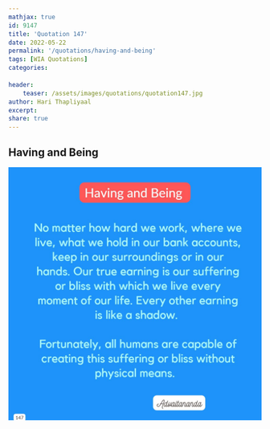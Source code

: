 ```yaml
---
mathjax: true
id: 9147
title: 'Quotation 147'
date: 2022-05-22
permalink: '/quotations/having-and-being'
tags: [WIA Quotations] 
categories: 

header:
    teaser: /assets/images/quotations/quotation147.jpg
author: Hari Thapliyaal 
excerpt:
share: true 
---
```


## Having and Being

![Having and Being](/assets/images/quotations/quotation147.jpg)
